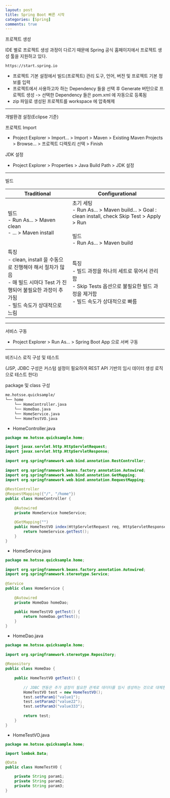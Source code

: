 ```yaml
---
layout: post
title: Spring Boot 빠른 시작
categories: [Spring]
comments: true
---
```


프로젝트 생성

IDE 별로 프로젝트 생성 과정이 다르기 때문에 Spring 공식 홈페이지에서 프로젝트 생성 툴을 지원하고 있다.
``` http
https://start.spring.io
```

- 프로젝트 기본 설정에서 빌드(프로젝트) 관리 도구, 언어, 버전 및 프로젝트 기본 정보를 입력
- 프로젝트에서 사용하고자 하는 Dependency 들을 선택 후 Generate 버턴으로 프로젝트 생성 -> 선택한 Dependency 들은 pom.xml 에 자동으로 등록됨
- zip 파일로 생성된 프로젝트를 workspace 에 압축해제

-------------

개발환경 설정(Eclipse 기준)

프로젝트 Import
- Project Explorer > Import... > Import > Maven > Existing Maven Projects > Browse... > 프로젝트 디렉토리 선택 > Finish

JDK 설정
- Project Explorer > Properties > Java Build Path > JDK 설정

-------------

빌드

|Traditional|Configurational|
|------------------------------|------------------------------|
|빌드<br>- Run As... > Maven clean<br>- ... > Maven install|초기 세팅<br>- Run As... > Maven build... > Goal : clean install, check Skip Test > Apply > Run<br><br>빌드<br>- Run As... > Maven build|
|특징<br>- clean, install 을 수동으로 진행해야 해서 절차가 많음<br>- 매 빌드 시마다 Test 가 진행되어 불필요한 과정이 추가됨<br>- 빌드 속도가 상대적으로 느림|특징<br>- 빌드 과정을 하나의 세트로 묶어서 관리함<br>- Skip Tests 옵션으로 불필요한 빌드 과정을 제거함<br>- 빌드 속도가 상대적으로 빠름|

-------------

서비스 구동

- Project Explorer > Run As... > Spring Boot App 으로 서버 구동

-------------

비즈니스 로직 구성 및 테스트

(JSP, JDBC 구성은 커스텀 설정이 필요하여 REST API 기반의 임시 데이터 생성 로직으로 테스트 한다)

package 및 class 구성
``` bash
me.hotsse.quicksample/
└── home
    └── HomeController.java
    └── HomeDao.java
    └── HomeService.java
    └── HomeTestVO.java
```

- HomeController.java
``` java
package me.hotsse.quicksample.home;

import javax.servlet.http.HttpServletRequest;
import javax.servlet.http.HttpServletResponse;
 
import org.springframework.web.bind.annotation.RestController;
 
import org.springframework.beans.factory.annotation.Autowired;
import org.springframework.web.bind.annotation.GetMapping;
import org.springframework.web.bind.annotation.RequestMapping;
 
@RestController
@RequestMapping({"/", "/home"})
public class HomeController {
     
    @Autowired
    private HomeService homeService;
 
    @GetMapping("")
    public HomeTestVO index(HttpServletRequest req, HttpServletResponse res) {
        return homeService.getTest();
    }     
}
```

- HomeService.java
``` java
package me.hotsse.quicksample.home;
 
import org.springframework.beans.factory.annotation.Autowired;
import org.springframework.stereotype.Service;
 
@Service
public class HomeService {
 
    @Autowired
    private HomeDao homeDao;
     
    public HomeTestVO getTest() {
        return homeDao.getTest();
    }     
}
```

- HomeDao.java
``` java
package me.hotsse.quicksample.home;
 
import org.springframework.stereotype.Repository;
 
@Repository
public class HomeDao {
 
    public HomeTestVO getTest() {
         
        // JDBC 연동은 추가 설정이 필요한 관계로 데이터를 임시 생성하는 것으로 대체한다.
        HomeTestVO test = new HomeTestVO();
        test.setParam1("value1");
        test.setParam2("value22");
        test.setParam3("value333");
         
        return test;
    }
}
```

- HomeTestVO.java
``` java
package me.hotsse.quicksample.home;

import lombok.Data;

@Data
public class HomeTestVO {

    private String param1;
    private String param2;
    private String param3;
}
```
